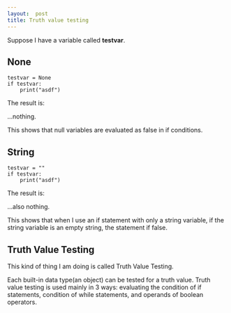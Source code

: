 ```yaml
--- 
layout:  post
title: Truth value testing
---
```

Suppose I have a variable called **testvar**.

## None

    testvar = None
    if testvar:
	    print("asdf")

The result is:

...nothing.

This shows that null variables are evaluated as false in if conditions.

## String

    testvar = ""
    if testvar:
	    print("asdf")

The result is:

...also nothing.

This shows that when I use an if statement with only a string variable, if the string variable is an empty string, the statement if false.

## Truth Value Testing

This kind of thing I am doing is called Truth Value Testing.

Each built-in data type(an object) can be tested for a truth value.
Truth value testing is used mainly in 3 ways: evaluating the condition of if statements, condition of while statements, and  operands of boolean operators.
<!--stackedit_data:
eyJoaXN0b3J5IjpbNDY4NjgzNTddfQ==
-->